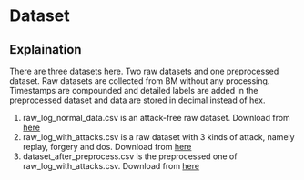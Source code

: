 # Dataset

## Explaination
There are three datasets here. Two raw datasets and one preprocessed dataset. Raw datasets are collected from BM without any processing. Timestamps are compounded and detailed labels are added in the preprocessed dataset and data are stored in decimal instead of hex.

1. raw_log_normal_data.csv is an attack-free raw dataset. Download from [here](https://www.dropbox.com/s/14x6ri88xb8pvgg/raw_log_normal_data.csv?dl=0)
2. raw_log_with_attacks.csv is a raw dataset with 3 kinds of attack, namely replay, forgery and dos. Download from [here](https://www.dropbox.com/s/eamzqrxc4bmdt96/raw_log_with_attacks.csv?dl=0)
3. dataset_after_preprocess.csv is the preprocessed one of raw_log_with_attacks.csv. Download from [here](https://www.dropbox.com/s/gq18c5gvhq4heqj/dataset_after_preprocess.csv?dl=0)
